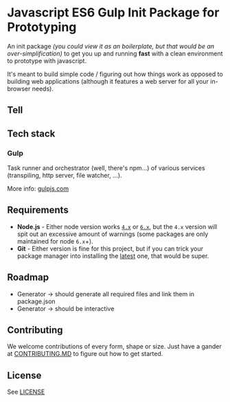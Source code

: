 # Javascript ES6 Gulp Init Package for Prototyping

An init package *(you could view it as an boilerplate, but that would be an over-simplification)* to get you up and running **fast** with a clean environment to prototype with javascript.

It's meant to build simple code / figuring out how things work as opposed to building web applications (although it features a web server for all your in-browser needs).

## Tell

## Tech stack

### Gulp

Task runner and orchestrator (well, there's npm...) of various services (transpiling, http server, file watcher, ...).

More info: [gulpjs.com](http://gulpjs.com/)

## Requirements

- **Node.js** - Either node version works [`4.x`](https://nodejs.org/en/download/) or [`6.x`](https://nodejs.org/en/download/current/), but the `4.x` version will spit out an excessive amount of warnings (some packages are only maintained for node `6.x`+).
- **Git** - Either version is fine for this project, but if you can trick your package manager into installing the [latest](https://git-scm.com/downloads) one, that would be super.

## Roadmap

- Generator -> should generate all required files and link them in package.json
- Generator -> should be interactive

## Contributing

We welcome contributions of every form, shape or size. Just have a gander at [CONTRIBUTING.MD](./CONTRIBUTING.MD) to figure out how to get started.

## License

See [LICENSE](./LICENSE)
